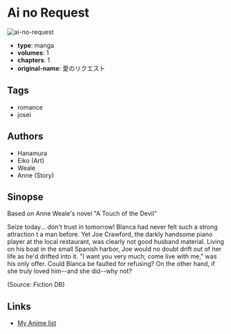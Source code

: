 # Ai no Request

![ai-no-request](https://cdn.myanimelist.net/images/manga/3/79219.jpg)

-   **type**: manga
-   **volumes**: 1
-   **chapters**: 1
-   **original-name**: 愛のリクエスト

## Tags

-   romance
-   josei

## Authors

-   Hanamura
-   Eiko (Art)
-   Weale
-   Anne (Story)

## Sinopse

Based on Anne Weale's novel "A Touch of the Devil"

Seize today... don't trust in tomorrow! Blanca had never felt such a strong attraction t a man before. Yet Joe Crawford, the darkly handsome piano player at the local restaurant, was clearly not good husband material. Living on his boat in the small Spanish harbor, Joe would no doubt drift out of her life as he'd drifted into it. "I want you very much; come live with me," was his only offer. Could Blanca be faulted for refusing? On the other hand, if she truly loved him--and she did--why not?

(Source: Fiction DB)

## Links

-   [My Anime list](https://myanimelist.net/manga/44819/Ai_no_Request)
